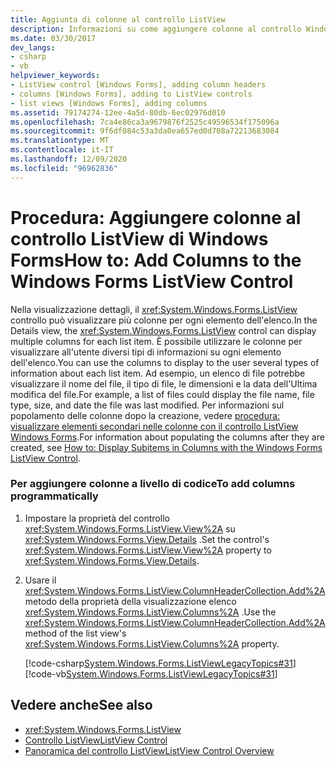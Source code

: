 ```yaml
---
title: Aggiunta di colonne al controllo ListView
description: Informazioni su come aggiungere colonne al controllo Windows Forms ListView per visualizzare diversi tipi di informazioni su ogni elemento dell'elenco.
ms.date: 03/30/2017
dev_langs:
- csharp
- vb
helpviewer_keywords:
- ListView control [Windows Forms], adding column headers
- columns [Windows Forms], adding to ListView controls
- list views [Windows Forms], adding columns
ms.assetid: 79174274-12ee-4a5d-80db-6ec02976d010
ms.openlocfilehash: 7ca4e86ca3a9679876f2525c49596534f175096a
ms.sourcegitcommit: 9f6df084c53a3da0ea657ed0d708a72213683084
ms.translationtype: MT
ms.contentlocale: it-IT
ms.lasthandoff: 12/09/2020
ms.locfileid: "96962836"
---
```

# <a name="how-to-add-columns-to-the-windows-forms-listview-control"></a><span data-ttu-id="0a2f0-103">Procedura: Aggiungere colonne al controllo ListView di Windows Forms</span><span class="sxs-lookup"><span data-stu-id="0a2f0-103">How to: Add Columns to the Windows Forms ListView Control</span></span>
<span data-ttu-id="0a2f0-104">Nella visualizzazione dettagli, il <xref:System.Windows.Forms.ListView> controllo può visualizzare più colonne per ogni elemento dell'elenco.</span><span class="sxs-lookup"><span data-stu-id="0a2f0-104">In the Details view, the <xref:System.Windows.Forms.ListView> control can display multiple columns for each list item.</span></span> <span data-ttu-id="0a2f0-105">È possibile utilizzare le colonne per visualizzare all'utente diversi tipi di informazioni su ogni elemento dell'elenco.</span><span class="sxs-lookup"><span data-stu-id="0a2f0-105">You can use the columns to display to the user several types of information about each list item.</span></span> <span data-ttu-id="0a2f0-106">Ad esempio, un elenco di file potrebbe visualizzare il nome del file, il tipo di file, le dimensioni e la data dell'Ultima modifica del file.</span><span class="sxs-lookup"><span data-stu-id="0a2f0-106">For example, a list of files could display the file name, file type, size, and date the file was last modified.</span></span> <span data-ttu-id="0a2f0-107">Per informazioni sul popolamento delle colonne dopo la creazione, vedere [procedura: visualizzare elementi secondari nelle colonne con il controllo ListView Windows Forms](how-to-display-subitems-in-columns-with-the-windows-forms-listview-control.md).</span><span class="sxs-lookup"><span data-stu-id="0a2f0-107">For information about populating the columns after they are created, see [How to: Display Subitems in Columns with the Windows Forms ListView Control](how-to-display-subitems-in-columns-with-the-windows-forms-listview-control.md).</span></span>  
  
### <a name="to-add-columns-programmatically"></a><span data-ttu-id="0a2f0-108">Per aggiungere colonne a livello di codice</span><span class="sxs-lookup"><span data-stu-id="0a2f0-108">To add columns programmatically</span></span>  
  
1. <span data-ttu-id="0a2f0-109">Impostare la proprietà del controllo <xref:System.Windows.Forms.ListView.View%2A> su <xref:System.Windows.Forms.View.Details> .</span><span class="sxs-lookup"><span data-stu-id="0a2f0-109">Set the control's <xref:System.Windows.Forms.ListView.View%2A> property to <xref:System.Windows.Forms.View.Details>.</span></span>  
  
2. <span data-ttu-id="0a2f0-110">Usare il <xref:System.Windows.Forms.ListView.ColumnHeaderCollection.Add%2A> metodo della proprietà della visualizzazione elenco <xref:System.Windows.Forms.ListView.Columns%2A> .</span><span class="sxs-lookup"><span data-stu-id="0a2f0-110">Use the <xref:System.Windows.Forms.ListView.ColumnHeaderCollection.Add%2A> method of the list view's <xref:System.Windows.Forms.ListView.Columns%2A> property.</span></span>  
  
     [!code-csharp[System.Windows.Forms.ListViewLegacyTopics#31](~/samples/snippets/csharp/VS_Snippets_Winforms/System.Windows.Forms.ListViewLegacyTopics/CS/Class1.cs#31)]
     [!code-vb[System.Windows.Forms.ListViewLegacyTopics#31](~/samples/snippets/visualbasic/VS_Snippets_Winforms/System.Windows.Forms.ListViewLegacyTopics/VB/Class1.vb#31)]  
  
## <a name="see-also"></a><span data-ttu-id="0a2f0-111">Vedere anche</span><span class="sxs-lookup"><span data-stu-id="0a2f0-111">See also</span></span>

- <xref:System.Windows.Forms.ListView>
- [<span data-ttu-id="0a2f0-112">Controllo ListView</span><span class="sxs-lookup"><span data-stu-id="0a2f0-112">ListView Control</span></span>](listview-control-windows-forms.md)
- [<span data-ttu-id="0a2f0-113">Panoramica del controllo ListView</span><span class="sxs-lookup"><span data-stu-id="0a2f0-113">ListView Control Overview</span></span>](listview-control-overview-windows-forms.md)
